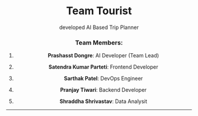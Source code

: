 <div align="center">

# Team Tourist

developed AI Based Trip Planner

### Team Members:

1. **Prashasst Dongre**: AI Developer (Team Lead)

2. **Satendra Kumar Parteti**: Frontend Developer

3. **Sarthak Patel**: DevOps Engineer

4. **Pranjay Tiwari**: Backend Developer

5. **Shraddha Shrivastav**: Data Analysit

---
